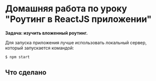 # Домашняя работа по уроку "Роутинг в ReactJS приложении"

**Задача: изучить вложенный роутинг.**

Для запуска приложения лучше использовать локальный сервер, который запускается командой:

```bash
$ npm start
```

## Что сделано
